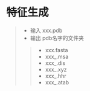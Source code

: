 # 特征生成
> * 输入 xxx.pdb
> * 输出 pdb名字的文件夹
>> * xxx.fasta
>> * xxx_.msa
>> * xxx_.dis
>> * xxx_.xyz
>> * xxx_.hhr
>> * xxx_.atab